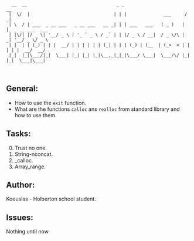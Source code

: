 ```


  __  __                                  _ _                        __
 |  \/  |                                | | |              ___     / _|
 | \  / | ___  _ __ ___   _ __ ___   __ _| | | ___   ___   ( _ )   | |_ _ __ ___  ___
 | |\/| |/ _ \| '__/ _ \ | '_ ` _ \ / _` | | |/ _ \ / __|  / _ \/\ |  _| '__/ _ \/ _ \
 | |  | | (_) | | |  __/ | | | | | | (_| | | | (_) | (__  | (_>  < | | | | |  __/  __/
 |_|  |_|\___/|_|  \___| |_| |_| |_|\__,_|_|_|\___/ \___|  \___/\/ |_| |_|  \___|\___|



```

## General:
* How to use the `exit` function.
* What are the functions `calloc` ans `realloc` from standard library and how to use them.

## Tasks:
0. Trust no one.
1. String-nconcat.
2. _calloc.
3. Array_range.

## Author:
KoeusIss - Holberton school student.

## Issues: 
Nothing until now
